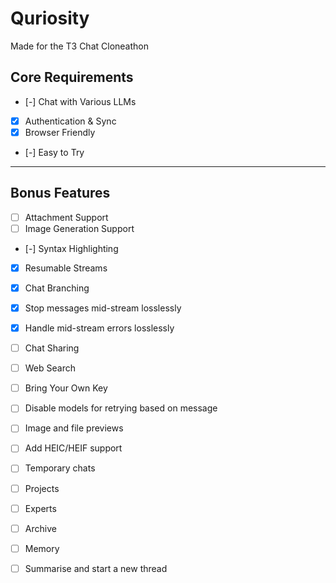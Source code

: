 # Quriosity

Made for the T3 Chat Cloneathon

## Core Requirements

- [-] Chat with Various LLMs
- [x] Authentication & Sync
- [x] Browser Friendly
- [-] Easy to Try

---

## Bonus Features

- [ ] Attachment Support
- [ ] Image Generation Support
- [-] Syntax Highlighting
- [x] Resumable Streams
- [x] Chat Branching
- [x] Stop messages mid-stream losslessly
- [x] Handle mid-stream errors losslessly
- [ ] Chat Sharing
- [ ] Web Search
- [ ] Bring Your Own Key
- [ ] Disable models for retrying based on message
- [ ] Image and file previews
- [ ] Add HEIC/HEIF support

- [ ] Temporary chats
- [ ] Projects
- [ ] Experts
- [ ] Archive
- [ ] Memory
- [ ] Summarise and start a new thread
